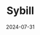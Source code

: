 ---  
layout: startup_page  
title: "Sybill"  
id: "sybill.ai"  
permalink: "/sybillsybill.ai07312024/"  
website: "https://www.sybill.ai/"  
funding_round: "Series A"  
funding_amount: "$11M"  
investors: "Greycroft, Neotribe Ventures, Powerhouse Ventures, Uncorrelated Ventures"  
about: "Sybill has developed an AI assistant designed specifically for sales representatives. Its unique value proposition lies in its ability to analyze call transcripts and emails to provide context-driven insights and summaries, going beyond simple transcriptions. This allows for improved efficiency and enhanced understanding of sales interactions."  
markets: "Sales AI, AI, CRM, SaaS, Enterprise, Machine Learning, Sales, Software"  
hq: "Mountain View, California, United States"  
founded_year: "2020"  
linkedin: "https://www.linkedin.com/company/sybill"  
twitter: ""  
instagram: ""  
facebook: ""  
crunchbase: "https://www.crunchbase.com/organization/sybill"  
pitchbook: "https://pitchbook.com/profiles/company/465761-08"  

date_display: "31-Jul-2024"  
date: "2024-07-31"

# SEO Optimization  
meta_title: "Sybill - Series A Funding ($11M)"  
meta_description: "Sybill, Sybill has developed an AI assistant designed specifically for sales representatives. Its unique value proposition lies in its ability to analyze call..."  
meta_keywords: "Sybill, Sales AI, AI, CRM, SaaS, Enterprise, Machine Learning, Sales, Software, Series A funding"  
canonical_url: "https://startup.projectstartups.com/sybillsybill.ai07312024/"  
---